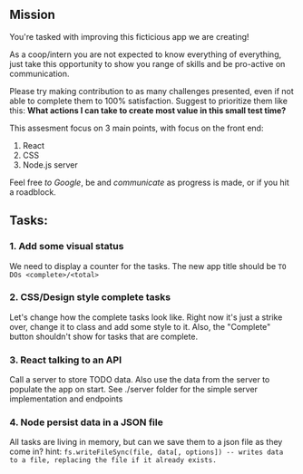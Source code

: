 ## Mission

You're tasked with improving this ficticious app we are creating!

As a coop/intern you are not expected to know everything of everything, just take this opportunity to show you range of skills and be pro-active on communication.

Please try making contribution to as many challenges presented, even if not able to complete them to 100% satisfaction. Suggest to prioritize them like this: **What actions I can take to create most value in this small test time?**

This assesment focus on 3 main points, with focus on the front end:

1. React
2. CSS
3. Node.js server

Feel free _to Google_, be and _communicate_ as progress is made, or if you hit a roadblock.


## Tasks:

### 1. Add some visual status

We need to display a counter for the tasks.
The new app title should be `TO DOs <complete>/<total>`

### 2. CSS/Design style complete tasks

Let's change how the complete tasks look like.
Right now it's just a strike over, change it to class and add some style to it.
Also, the "Complete" button shouldn't show for tasks that are complete.

### 3. React talking to an API

Call a server to store TODO data.
Also use the data from the server to populate the app on start.
See ./server folder for the simple server implementation and endpoints

### 4. Node persist data in a JSON file

All tasks are living in memory, but can we save them to a json file as they come in?
hint: `fs.writeFileSync(file, data[, options]) -- writes data to a file, replacing the file if it already exists.`
